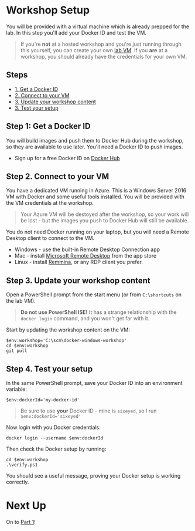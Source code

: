 # Workshop Setup

You will be provided with a virtual machine which is already prepped for the lab. In this step you'll add your Docker ID and test the VM.

> If you're **not** at a hosted workshop and you're just running through this yourself, you can create your own [lab VM](lab-vm.md). If you **are** at a workshop, you should already have the credentials for your own VM.

## Steps

* [1. Get a Docker ID](#1)
* [2. Connect to your VM](#2)
* [3. Update your workshop content](#3)
* [3. Test your setup](#4)

## <a name="1"></a>Step 1: Get a Docker ID

You will build images and push them to Docker Hub during the workshop, so they are available to use later. You'll need a Docker ID to push images.

- Sign up for a free Docker ID on [Docker Hub](https://hub.docker.com)

## <a name="2"></a>Step 2. Connect to your VM

You have a dedicated VM running in Azure. This is a Windows Server 2016 VM with Docker and some useful tools installed. You will be provided with the VM credentials at the workshop.

> Your Azure VM will be destoyed after the workshop, so your work will be lost - but the images you push to Docker Hub will still be available.

You do not need Docker running on your laptop, but you will need a Remote Desktop client to connect to the VM.

- Windows - use the built-in Remote Desktop Connection app
- Mac - install [Microsoft Remote Desktop](https://itunes.apple.com/us/app/microsoft-remote-desktop/id715768417?mt=12) from the app store
- Linux - install [Remmina](http://www.remmina.org/wp/), or any RDP client you prefer.

## <a name="3"></a>Step 3. Update your workshop content

Open a PowerShell prompt from the start menu (or from `C:\shortcuts` on the lab VM). 

> **Do not use PowerShell ISE!** It has a strange relationship with the `docker login` command, and you won't get far with it.

Start by updating the workshop content on the VM:

```
$env:workshop='C:\scm\docker-windows-workshop'
cd $env:workshop
git pull
```

## <a name="3"></a>Step 4. Test your setup

In the same PowerShell prompt, save your Docker ID into an environment variable:

```
$env:dockerId='my-docker-id'
```

> Be sure to use **your** Docker ID - mine is `sixeyed`, so I run `$env:dockerId='sixeyed'`

Now login with you Docker credentials:

```
docker login --username $env:dockerId
```

Then check the Docker setup by running:

```
cd $env:workshop
.\verify.ps1
```

You should see a useful message, proving your Docker setup is working correctly.

# Next Up

On to [Part 1](part-1.md)!
